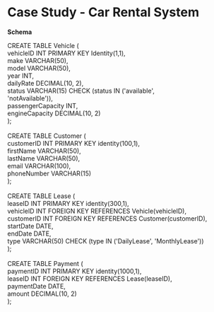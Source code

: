 # Case Study - Car Rental System

**Schema**

CREATE TABLE Vehicle (<br>
vehicleID INT PRIMARY KEY Identity(1,1),<br> 
make VARCHAR(50), <br>
model VARCHAR(50), <br>
year INT, <br>
dailyRate DECIMAL(10, 2),<br> 
status VARCHAR(15) CHECK (status IN ('available',<br> 
'notAvailable')), <br>
passengerCapacity INT,<br> 
engineCapacity DECIMAL(10, 2) <br>
); <br><br>
CREATE TABLE Customer ( <br>
customerID INT PRIMARY KEY identity(100,1), <br>
firstName VARCHAR(50), <br>
lastName VARCHAR(50), <br>
email VARCHAR(100), <br>
phoneNumber VARCHAR(15) <br>
); <br><br>
CREATE TABLE Lease ( <br>
leaseID INT PRIMARY KEY identity(300,1), <br>
vehicleID INT FOREIGN KEY REFERENCES Vehicle(vehicleID), <br>
customerID INT FOREIGN KEY REFERENCES Customer(customerID), <br>
startDate DATE, <br>
endDate DATE, <br>
type VARCHAR(50) CHECK (type IN ('DailyLease', 'MonthlyLease')) <br>
); <br><br>
CREATE TABLE Payment ( <br>
paymentID INT PRIMARY KEY identity(1000,1), <br>
leaseID INT FOREIGN KEY REFERENCES Lease(leaseID), <br>
paymentDate DATE, <br>
amount DECIMAL(10, 2) <br>
); <br>
